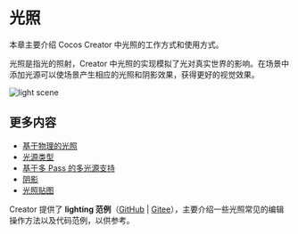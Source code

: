 # 光照

本章主要介绍 Cocos Creator 中光照的工作方式和使用方式。

光照是指光的照射，Creator 中光照的实现模拟了光对真实世界的影响。在场景中添加光源可以使场景产生相应的光照和阴影效果，获得更好的视觉效果。

![light scene](light/lighting.png)

## 更多内容

- [基于物理的光照](light/pbr-lighting.md)
- [光源类型](light/lightType/index.md)
- [基于多 Pass 的多光源支持](light/additive-per-pixel-lights.md)
- [阴影](light/shadow.md)
- [光照贴图](light/lightmap.md)

Creator 提供了 **lighting 范例**（[GitHub](https://github.com/cocos/cocos-test-projects/tree/v3.4/assets/cases/light) | [Gitee](https://gitee.com/mirrors_cocos-creator/test-cases-3d/tree/v3.4/assets/cases/light)），主要介绍一些光照常见的编辑操作方法以及代码范例，以供参考。
